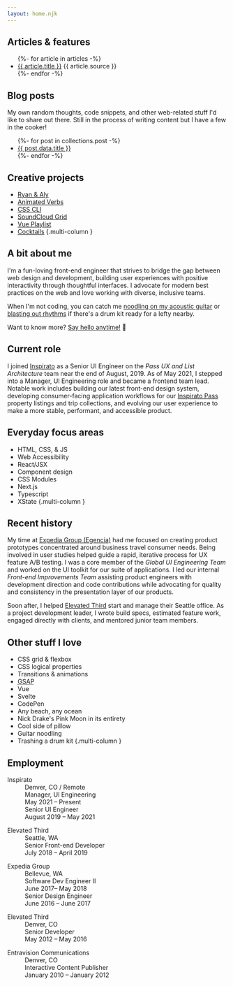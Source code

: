 ```yaml
---
layout: home.njk
---
```


## Articles & features

<ul>
  {%- for article in articles -%}
    <li>
      <a href="{{ article.url }}" target="_blank" rel="noopener">{{ article.title }}</a>
      <span class="link-source">{{ article.source }}</span>
    </li>
  {%- endfor -%}
</ul>

## Blog posts

My own random thoughts, code snippets, and other web-related stuff I'd like to share out there. Still in the process of writing content but I have a few in the cooker!

<ul>
  {%- for post in collections.post -%}
    <li><a href="{{ post.url }}">{{ post.data.title }}</a></li>
  {%- endfor -%}
</ul>

## Creative projects

- [Ryan & Aly](https://ryanandaly.com/)
- [Animated Verbs](https://animatedverbs.com/)
- [CSS CLI](https://stylestage.dev/styles/css-cli/)
- [SoundCloud Grid](https://hexagoncircle.github.io/soundcloud-grid/)
- [Vue Playlist](https://hexagoncircle.github.io/vue-playlist/)
- [Cocktails](https://hexagoncircle.github.io/cocktails/)
  {.multi-column }

## A bit about me

I'm a fun-loving front-end engineer that strives to bridge the gap between web design and develop&shy;ment, building user experiences with positive interactivity through thoughtful interfaces. I advocate for modern best practices on the web and love working with diverse, inclusive teams.

When I'm not coding, you can catch me [noodling on my acoustic guitar](https://twitter.com/hexagoncircle/status/1413526995376295941?s=20") or [blasting out rhythms](https://twitter.com/hexagoncircle/status/1285798846568767496?s=20) if there's a drum kit ready for a lefty nearby.

Want to know more? <a class="hello-link" href='mai&#108;to&#58;he&#120;&#37;61&#103;%6Fncircl%65&#37;40&#103;&#109;&#97;il&#46;&#99;&#111;m?subject=You are wonderful and I had to tell you' target="_blank" rel="noopener">Say hello anytime!</a> <span class="himoji">👋</span>

## Current role

I joined [Inspirato](https://www.inspirato.com/) as a Senior UI Engineer on the _Pass UX and List Architecture_ team near the end of August, 2019. As of May 2021, I stepped into a Manager, UI Engineering role and became a frontend team lead. Notable work includes building our latest front-end design system, developing consumer-facing application workflows for our [Inspirato Pass](https://www.inspirato.com/pass/trips/) property listings and trip collections, and evolving our user experience to make a more stable, performant, and accessible product.

## Everyday focus areas

- HTML, CSS, & JS
- Web Accessibility
- React/JSX
- Component design
- CSS Modules
- Next.js
- Typescript
- XState
  {.multi-column }

## Recent history

My time at [Expedia Group (Egencia)](https://www.egencia.com) had me focused on creating product prototypes concentrated around business travel consumer needs. Being involved in user studies helped guide a rapid, iterative process for UX feature A/B testing. I was a core member of the _Global UI Engineering Team_ and worked on the UI toolkit for our suite of applications. I led our internal _Front-end Improvements Team_ assisting product engineers with development direction and code contributions while advocating for quality and consistency in the presentation layer of our products.</p>

Soon after, I helped [Elevated Third](https://elevatedthird.com) start and manage their Seattle office. As a project development leader, I wrote build specs, estimated feature work, engaged directly with clients, and mentored junior team members.

## Other stuff I love

- CSS grid & flexbox
- CSS logical properties
- Transitions & animations
- <abbr title="GreenSock Animation Platform">GSAP</abbr>
- Vue
- Svelte
- CodePen
- Any beach, any ocean
- Nick Drake's Pink Moon in its entirety
- Cool side of pillow
- Guitar noodling
- Trashing a drum kit
  {.multi-column }

## Employment

<div class="employment-list">
  <dl>
    <div>
      <dt>Inspirato</dt>
      <dd class="employment-location">Denver, CO / Remote</dd>
    </div>
    <div>
      <dd class="employment-role">Manager, UI Engineering</dd>
      <dd class="employment-info">May 2021 – Present</dd>
      <dd class="employment-role">Senior UI Engineer</dd>
      <dd class="employment-info">August 2019 – May 2021</dd>
    </div>
  </dl>
  <dl>
    <div>
      <dt>Elevated Third</dt>
      <dd class="employment-location">Seattle, WA</dd>
    </div>
    <div>
      <dd class="employment-role">Senior Front-end Developer</dd>
      <dd class="employment-info">July 2018 – April 2019</dd>
    </div>
  </dl>
  <dl>
    <div>
      <dt>Expedia Group</dt>
      <dd class="employment-location">Bellevue, WA</dd>
    </div>
    <div>
      <dd class="employment-role">Software Dev Engineer II</dd>
      <dd class="employment-info">June 2017– May 2018</dd>
      <dd class="employment-role">Senior Design Engineer</dd>
      <dd class="employment-info">June 2016 – June 2017</dd>
    </div>
  </dl>
  <dl>
    <div>
      <dt>Elevated Third</dt>
      <dd class="employment-location">Denver, CO</dd>
    </div>
    <div>
      <dd class="employment-role">Senior Developer</dd>
      <dd class="employment-info">May 2012 – May 2016</dd>
    </div>
  </dl>
  <dl>
    <div>
      <dt>Entravision Communications</dt>
      <dd class="employment-location">Denver, CO</dd>
    </div>
    <div>
      <dd class="employment-role">Interactive Content Publisher</dd>
      <dd class="employment-info">January 2010 – January 2012</dd>
    </div>
  </dl>
</div>
